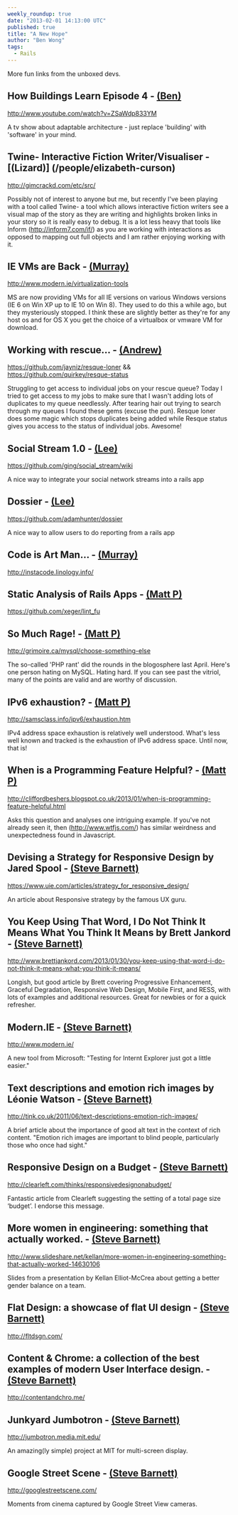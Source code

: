 ```yaml
---
weekly_roundup: true
date: "2013-02-01 14:13:00 UTC"
published: true
title: "A New Hope"
author: "Ben Wong"
tags:
  - Rails
---
```


More fun links from the unboxed devs.

## How Buildings Learn Episode 4 - [(Ben)](/people/ben-wong)

http://www.youtube.com/watch?v=ZSaWdp833YM

A tv show about adaptable architecture - just replace 'building' with 'software' in your mind.


## Twine- Interactive Fiction Writer/Visualiser - [(Lizard)] (/people/elizabeth-curson)

http://gimcrackd.com/etc/src/

Possibly not of interest to anyone but me, but recently I've been playing with a tool called Twine- a tool which allows interactive fiction writers see a visual map of the story as they are writing and highlights broken links in your story so it is really easy to debug. It is a lot less heavy that tools like Inform (http://inform7.com/if/) as you are working with interactions as opposed to mapping out full objects and I am rather enjoying working with it.


##  IE VMs are Back - [(Murray)](/people/murray-steele)

http://www.modern.ie/virtualization-tools

MS are now providing VMs for all IE versions on various Windows versions (IE 6 on Win XP up to IE 10 on Win 8).  They used to do this a while ago, but they mysteriously stopped.  I think these are slightly better as they're for any host os and for OS X you get the choice of a virtualbox or vmware VM for download.

## Working with rescue… - [(Andrew)](/people/andrew-mitchell)

https://github.com/jayniz/resque-loner && https://github.com/quirkey/resque-status

Struggling to get access to individual jobs on your rescue queue? Today I tried to get access to my jobs to make sure that I wasn't adding lots of duplicates to my queue needlessly.  After tearing hair out trying to search through my queues I found these gems (excuse the pun). Resque loner does some magic which stops duplicates being added while Resque status gives you access to the status of individual jobs. Awesome!


## Social Stream 1.0 - [(Lee)](/people/lee-richmond)

https://github.com/ging/social_stream/wiki

A nice way to integrate your social network streams into a rails app

## Dossier - [(Lee)](/people/lee-richmond)

https://github.com/adamhunter/dossier

A nice way to allow users to do reporting from a rails app

## Code is Art Man...  - [(Murray)](/people/murray-steele)

http://instacode.linology.info/

## Static Analysis of Rails Apps - [(Matt P)](/people/matt-peperell)

https://github.com/xeger/lint_fu

## So Much Rage! - [(Matt P)](/people/matt-peperell)

http://grimoire.ca/mysql/choose-something-else

The so-called 'PHP rant' did the rounds in the blogosphere last April.  Here's one person hating on MySQL. Hating hard. If you can see past the vitriol, many of the points are valid and are worthy of discussion.

## IPv6 exhaustion? - [(Matt P)](/people/matt-peperell)

http://samsclass.info/ipv6/exhaustion.htm

IPv4 address space exhaustion is relatively well understood.  What's less well known and tracked is the exhaustion of IPv6 address space.  Until now, that is!

## When is a Programming Feature Helpful? - [(Matt P)](/people/matt-peperell)

http://cliffordbeshers.blogspot.co.uk/2013/01/when-is-programming-feature-helpful.html

Asks this question and analyses one intriguing example.
If you've not already seen it, then (http://www.wtfjs.com/) has similar weirdness and unexpectedness found in Javascript.

## Devising a Strategy for Responsive Design by Jared Spool - [(Steve Barnett)](/people/steve-barnett)

https://www.uie.com/articles/strategy_for_responsive_design/

An article about Responsive strategy by the famous UX guru.

## You Keep Using That Word, I Do Not Think It Means What You Think It Means by Brett Jankord - [(Steve Barnett)](/people/steve-barnett)

http://www.brettjankord.com/2013/01/30/you-keep-using-that-word-i-do-not-think-it-means-what-you-think-it-means/

Longish, but good article by Brett covering Progressive Enhancement, Graceful Degradation, Responsive Web Design, Mobile First, and RESS, with lots of examples and additional resources. Great for newbies or for a quick refresher.

## Modern.IE - [(Steve Barnett)](/people/steve-barnett)

http://www.modern.ie/

A new tool from Microsoft: "Testing for Internt Explorer just got a little easier."

## Text descriptions and emotion rich images by Léonie Watson - [(Steve Barnett)](/people/steve-barnett)

http://tink.co.uk/2011/06/text-descriptions-emotion-rich-images/

A brief article about the importance of good alt text in the context of rich content. "Emotion rich images are important to blind people, particularly those who once had sight."

## Responsive Design on a Budget - [(Steve Barnett)](/people/steve-barnett)

http://clearleft.com/thinks/responsivedesignonabudget/

Fantastic article from Clearleft suggesting the setting of a total page size ‘budget’. I endorse this message.

## More women in engineering: something that actually worked. - [(Steve Barnett)](/people/steve-barnett)

http://www.slideshare.net/kellan/more-women-in-engineering-something-that-actually-worked-14630106

Slides from a presentation by Kellan Elliot-McCrea about getting a better gender balance on a team.

## Flat Design: a showcase of flat UI design - [(Steve Barnett)](/people/steve-barnett)

http://fltdsgn.com/

## Content & Chrome: a collection of the best examples of modern User Interface design. - [(Steve Barnett)](/people/steve-barnett)

http://contentandchro.me/

## Junkyard Jumbotron - [(Steve Barnett)](/people/steve-barnett)

http://jumbotron.media.mit.edu/

An amazing(ly simple) project at MIT for multi-screen display.

## Google Street Scene - [(Steve Barnett)](/people/steve-barnett)

http://googlestreetscene.com/

Moments from cinema captured by Google Street View cameras.


